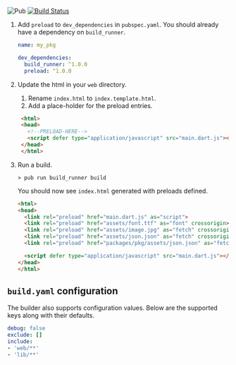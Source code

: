 ![Pub](https://img.shields.io/pub/v/preload.svg)
[![Build Status](https://travis-ci.org/kevmoo/preload.svg?branch=master)](https://travis-ci.org/kevmoo/preload)

1. Add `preload` to `dev_dependencies` in `pubspec.yaml`.
   You should already have a dependency on `build_runner`.

    ```yaml
    name: my_pkg

    dev_dependencies:
      build_runner: ^1.0.0
      preload: ^1.0.0
    ```

2. Update the html in your `web` directory.

    1. Rename `index.html` to `index.template.html`.
    2. Add a place-holder for the preload entries.
   
   ```html
    <html>
    <head>
      <!--PRELOAD-HERE-->
      <script defer type="application/javascript" src="main.dart.js"></script>
    </head>
    </html>
    ```

2. Run a build.

    ```console
    > pub run build_runner build
    ```

    You should now see `index.html` generated with preloads defined.
    
    ```html
    <html>
    <head>
      <link rel="preload" href="main.dart.js" as="script">
      <link rel="preload" href="assets/font.ttf" as="font" crossorigin>
      <link rel="preload" href="assets/image.jpg" as="fetch" crossorigin>
      <link rel="preload" href="assets/json.json" as="fetch" crossorigin>
      <link rel="preload" href="packages/pkg/assets/json.json" as="fetch" crossorigin>
    
      <script defer type="application/javascript" src="main.dart.js"></script>
    </head>
    </html>
    ```

## `build.yaml` configuration

The builder also supports configuration values. Below are the supported keys
along with their defaults.

```yaml
debug: false
exclude: []
include:
- 'web/**'
- 'lib/**'
```

